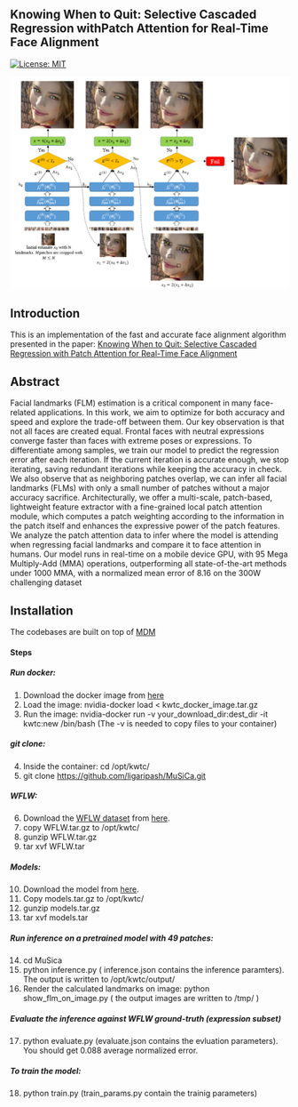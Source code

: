 
## Knowing When to Quit: Selective Cascaded Regression withPatch Attention for Real-Time Face Alignment

[![License: MIT](https://img.shields.io/badge/License-MIT-yellow.svg)](https://opensource.org/licenses/MIT)

![](arch-coarse-no-pga.png)

## Introduction
This is an implementation of the fast and accurate face alignment algorithm presented in the paper:
[Knowing When to Quit: Selective Cascaded Regression with Patch Attention for Real-Time Face Alignment](https://arxiv.org/abs/2012.15460)


## Abstract 

Facial landmarks (FLM) estimation is a critical component in many face-related applications.
In this work, we aim to optimize for both accuracy and speed and explore the trade-off between them. 
Our key observation is that not all faces are created equal. Frontal faces with neutral expressions converge faster than faces with extreme poses or expressions. To differentiate among samples, we train our model to predict the regression error after each iteration. 
If the current iteration is accurate enough, we stop iterating, saving redundant iterations while keeping the accuracy in check. We also observe that as neighboring patches overlap, we can infer all facial landmarks (FLMs) with only a small number of patches without a major accuracy sacrifice.
Architecturally, we offer a multi-scale, patch-based, lightweight feature extractor with a fine-grained local patch attention module, which computes a patch weighting according to the information in the patch itself and enhances the expressive power of the patch features. We analyze the patch attention data to infer where the model is attending when regressing facial landmarks and compare it to face attention in humans.
Our model runs in real-time on a mobile device GPU, with 95 Mega Multiply-Add (MMA) operations, outperforming all state-of-the-art methods under 1000 MMA, with a normalized mean error of 8.16 on the 300W challenging dataset



## Installation
The codebases are built on top of [MDM](https://github.com/trigeorgis/mdm)

#### Steps
##### Run docker:
  1. Download the docker image from [here](https://drive.google.com/file/d/1Ctjgti8cI9FGVUQKe_RKqnbWDwPS0LBw/view?usp=sharing)
  2. Load the image: nvidia-docker load < kwtc_docker_image.tar.gz
  3. Run the image: nvidia-docker run -v your_download_dir:dest_dir -it kwtc:new /bin/bash (The -v is needed to copy files to your container)

##### git clone:
  4. Inside the container: cd /opt/kwtc/
  5. git clone https://github.com/ligaripash/MuSiCa.git
 
##### WFLW:
  6. Download the [WFLW dataset](https://wywu.github.io/projects/LAB/WFLW.html) from [here](https://drive.google.com/file/d/1Cui9OMMwj0D1Jvl1ez2_6eg5-XxVTgDu/view?usp=sharing).
  7. copy WFLW.tar.gz to /opt/kwtc/
  8. gunzip WFLW.tar.gz
  9. tar xvf WFLW.tar
  
##### Models:
  10. Download the model from [here](https://drive.google.com/file/d/1bFwZXSROY_Zi3p28q_XHneHo3R37iqj0/view?usp=sharing).
  11. Copy models.tar.gz to /opt/kwtc/
  12. gunzip models.tar.gz
  13. tar xvf models.tar
  
##### Run inference on a pretrained model with 49 patches:
  14. cd MuSica
  15. python inference.py ( inference.json contains the inference paramters). The output is written to /opt/kwtc/output/
  16. Render the calculated landmarks on image: python show_flm_on_image.py ( the output images are written to /tmp/ )
  
 ##### Evaluate the inference against WFLW ground-truth (expression subset)
  17. python evaluate.py (evaluate.json contains the evluation parameters). You should get 0.088 average normalized error.
  
 ##### To train the model:
  18. python train.py (train_params.py contain the trainig parameters)
  
  
